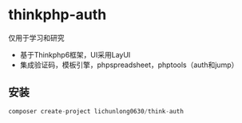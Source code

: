 # thinkphp-auth
仅用于学习和研究
* 基于Thinkphp6框架，UI采用LayUI
* 集成验证码，模板引擎，phpspreadsheet，phptools（auth和jump）

## 安装
~~~php
composer create-project lichunlong0630/think-auth
~~~
